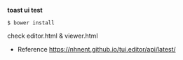 **toast ui test**
```
$ bower install
```

check editor.html & viewer.html

- Reference
https://nhnent.github.io/tui.editor/api/latest/
